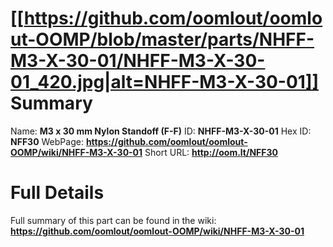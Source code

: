 
[[https://github.com/oomlout/oomlout-OOMP/blob/master/parts/NHFF-M3-X-30-01/NHFF-M3-X-30-01_420.jpg|alt=NHFF-M3-X-30-01]] 
Summary
=================

Name: __M3 x 30 mm Nylon Standoff (F-F)__
ID: __NHFF-M3-X-30-01__
Hex ID: __NFF30__
WebPage: __https://github.com/oomlout/oomlout-OOMP/wiki/NHFF-M3-X-30-01__
Short URL: __http://oom.lt/NFF30__

Full Details
==========================
Full summary of this part can be found in the wiki:   
__https://github.com/oomlout/oomlout-OOMP/wiki/NHFF-M3-X-30-01__   

